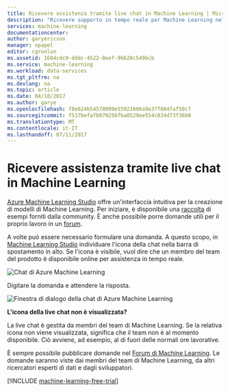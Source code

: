 ```yaml
---
title: Ricevere assistenza tramite live chat in Machine Learning | Microsoft Docs
description: "Ricevere supporto in tempo reale per Machine Learning nel cloud con la funzionalità di supporto tramite live chat."
services: machine-learning
documentationcenter: 
author: garyericson
manager: opapel
editor: cgronlun
ms.assetid: 1684cdc0-dddc-4522-8eef-96620c549bcb
ms.service: machine-learning
ms.workload: data-services
ms.tgt_pltfrm: na
ms.devlang: na
ms.topic: article
ms.date: 04/10/2017
ms.author: garye
ms.openlocfilehash: f8e624b54578009e55921606a9e37f884faf50c7
ms.sourcegitcommit: f537befafb079256fba0529ee554c034d73f36b0
ms.translationtype: MT
ms.contentlocale: it-IT
ms.lasthandoff: 07/11/2017
---
```

# <a name="get-help-from-machine-learning-live-chat-support"></a>Ricevere assistenza tramite live chat in Machine Learning
[Azure Machine Learning Studio](machine-learning-what-is-ml-studio.md) offre un'interfaccia intuitiva per la creazione di modelli di Machine Learning. Per iniziare, è disponibile una [raccolta](machine-learning-gallery-how-to-use-contribute-publish.md) di esempi forniti dalla community. È anche possibile porre domande utili per il proprio lavoro in un [forum](https://social.msdn.microsoft.com/forums/azure/home?forum=MachineLearning). 

A volte può essere necessario formulare una domanda. A questo scopo, in [Machine Learning Studio](http://studio.azureml.net/Home) individuare l'icona della chat nella barra di spostamento in alto.  Se l'icona è visibile, vuol dire che un membro del team del prodotto è disponibile online per assistenza in tempo reale.

![Chat di Azure Machine Learning](./media/machine-learning-live-chat/AzureMLChatNavBar.png)

Digitare la domanda e attendere la risposta.

![Finestra di dialogo della chat di Azure Machine Learning](./media/machine-learning-live-chat/AzureMLChat.png)

**L'icona della live chat non è visualizzata?**

La live chat è gestita da membri del team di Machine Learning. Se la relativa icona non viene visualizzata, significa che il team non è al momento disponibile. Ciò avviene, ad esempio, al di fuori delle normali ore lavorative. 

È sempre possibile pubblicare domande nel [Forum di Machine Learning](https://social.msdn.microsoft.com/forums/azure/home?forum=MachineLearning). Le domande saranno viste dai membri del team di Machine Learning, da altri ricercatori esperti di dati e dagli sviluppatori.

[!INCLUDE [machine-learning-free-trial](../../includes/machine-learning-free-trial.md)]

